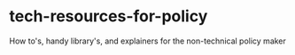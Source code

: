 # tech-resources-for-policy
How to's, handy library's, and explainers for the non-technical policy maker
